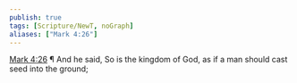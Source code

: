 ```yaml
---
publish: true
tags: [Scripture/NewT, noGraph]
aliases: ["Mark 4:26"]
---
```

[Mark 4:26](https://churchofjesuschrist.org/study/scriptures/nt/mark/4?lang=eng&id=p26#p26) ¶ And he said, So is the kingdom of God, as if a man should cast seed into the ground;
